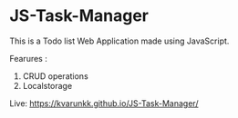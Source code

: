 # JS-Task-Manager

This is a Todo list Web Application made using JavaScript.

Fearures : 
1) CRUD operations 
2) Localstorage

Live: https://kvarunkk.github.io/JS-Task-Manager/
